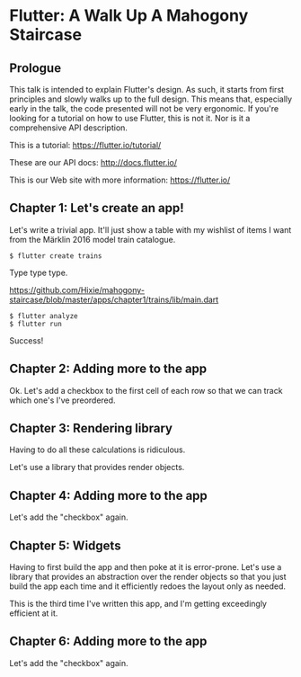 <!--
Copyright (c) 2016, the Flutter project authors.  Please see the AUTHORS file
for details. All rights reserved. Use of this source code is governed by a
BSD-style license that can be found in the LICENSE file.
-->

Flutter: A Walk Up A Mahogony Staircase
=======================================

Prologue
--------

This talk is intended to explain Flutter's design. As such, it starts
from first principles and slowly walks up to the full design. This
means that, especially early in the talk, the code presented will not
be very ergonomic. If you're looking for a tutorial on how to use
Flutter, this is not it. Nor is it a comprehensive API description.

   This is a tutorial: https://flutter.io/tutorial/

   These are our API docs: http://docs.flutter.io/

   This is our Web site with more information: https://flutter.io/


Chapter 1: Let's create an app!
-------------------------------

Let's write a trivial app. It'll just show a table with my wishlist of
items I want from the Märklin 2016 model train catalogue.

```
$ flutter create trains
```

Type type type.

<https://github.com/Hixie/mahogony-staircase/blob/master/apps/chapter1/trains/lib/main.dart>

```
$ flutter analyze
$ flutter run
```

Success!


Chapter 2: Adding more to the app
---------------------------------

Ok. Let's add a checkbox to the first cell of each row so that we can
track which one's I've preordered.


Chapter 3: Rendering library
----------------------------

Having to do all these calculations is ridiculous.

Let's use a library that provides render objects.


Chapter 4: Adding more to the app
---------------------------------

Let's add the "checkbox" again.


Chapter 5: Widgets
------------------

Having to first build the app and then poke at it is error-prone.
Let's use a library that provides an abstraction over the render
objects so that you just build the app each time and it efficiently
redoes the layout only as needed.

This is the third time I've written this app, and I'm getting
exceedingly efficient at it.


Chapter 6: Adding more to the app
---------------------------------

Let's add the "checkbox" again.
